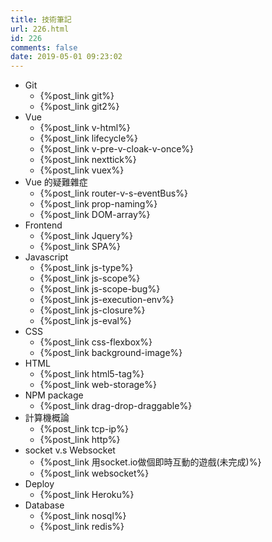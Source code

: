 ```yaml
---
title: 技術筆記
url: 226.html
id: 226
comments: false
date: 2019-05-01 09:23:02
---
```


- Git
  - {%post_link git%}
  - {%post_link git2%}
- Vue
  - {%post_link v-html%}
  - {%post_link lifecycle%}
  - {%post_link v-pre-v-cloak-v-once%}
  - {%post_link nexttick%}
  - {%post_link vuex%}
- Vue 的疑難雜症
  - {%post_link router-v-s-eventBus%}
  - {%post_link prop-naming%}
  - {%post_link DOM-array%}
- Frontend
  - {%post_link Jquery%}
  - {%post_link SPA%}
- Javascript
  - {%post_link js-type%}
  - {%post_link js-scope%}
  - {%post_link js-scope-bug%}
  - {%post_link js-execution-env%}
  - {%post_link js-closure%}
  - {%post_link js-eval%}
- CSS
  - {%post_link css-flexbox%}
  - {%post_link background-image%}
- HTML
  - {%post_link html5-tag%}
  - {%post_link web-storage%}
- NPM package
  - {%post_link drag-drop-draggable%}
- 計算機概論
  - {%post_link tcp-ip%}
  - {%post_link http%}
- socket v.s Websocket
  - {%post_link 用socket.io做個即時互動的遊戲(未完成)%}
  - {%post_link websocket%}
- Deploy
  - {%post_link Heroku%}
- Database
  - {%post_link nosql%}
  - {%post_link redis%}
